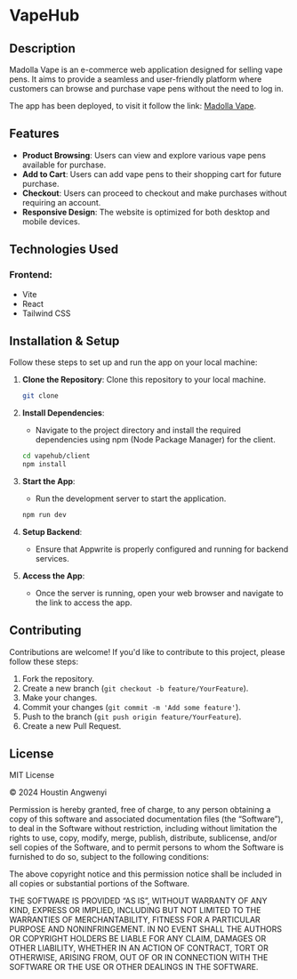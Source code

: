 # VapeHub

## Description
Madolla Vape is an e-commerce web application designed for selling vape pens. It aims to provide a seamless and user-friendly platform where customers can browse and purchase vape pens without the need to log in.

The app has been deployed, to visit it follow the link: [Madolla Vape](https://maddolla-vape.onrender.com/).

## Features
- **Product Browsing**: Users can view and explore various vape pens available for purchase.
- **Add to Cart**: Users can add vape pens to their shopping cart for future purchase.
- **Checkout**: Users can proceed to checkout and make purchases without requiring an account.
- **Responsive Design**: The website is optimized for both desktop and mobile devices.

## Technologies Used
### Frontend:
- Vite
- React
- Tailwind CSS

<!-- ### Backend:
- Appwrite -->

## Installation & Setup
Follow these steps to set up and run the app on your local machine:

1. **Clone the Repository**: Clone this repository to your local machine.
    ```bash
    git clone
    ```

2. **Install Dependencies**:
    - Navigate to the project directory and install the required dependencies using npm (Node Package Manager) for the client.
    ```bash
    cd vapehub/client
    npm install
    ```

3. **Start the App**:
    - Run the development server to start the application.
    ```bash
    npm run dev
    ```

4. **Setup Backend**:
    - Ensure that Appwrite is properly configured and running for backend services.

5. **Access the App**:
    - Once the server is running, open your web browser and navigate to the link to access the app.

## Contributing
Contributions are welcome! If you'd like to contribute to this project, please follow these steps:

1. Fork the repository.
2. Create a new branch (`git checkout -b feature/YourFeature`).
3. Make your changes.
4. Commit your changes (`git commit -m 'Add some feature'`).
5. Push to the branch (`git push origin feature/YourFeature`).
6. Create a new Pull Request.

## License

MIT License

© 2024 Houstin Angwenyi

Permission is hereby granted, free of charge, to any person obtaining a copy of this software and associated documentation files (the “Software”), to deal in the Software without restriction, including without limitation the rights to use, copy, modify, merge, publish, distribute, sublicense, and/or sell copies of the Software, and to permit persons to whom the Software is furnished to do so, subject to the following conditions:

The above copyright notice and this permission notice shall be included in all copies or substantial portions of the Software.

THE SOFTWARE IS PROVIDED “AS IS”, WITHOUT WARRANTY OF ANY KIND, EXPRESS OR IMPLIED, INCLUDING BUT NOT LIMITED TO THE WARRANTIES OF MERCHANTABILITY, FITNESS FOR A PARTICULAR PURPOSE AND NONINFRINGEMENT. IN NO EVENT SHALL THE AUTHORS OR COPYRIGHT HOLDERS BE LIABLE FOR ANY CLAIM, DAMAGES OR OTHER LIABILITY, WHETHER IN AN ACTION OF CONTRACT, TORT OR OTHERWISE, ARISING FROM, OUT OF OR IN CONNECTION WITH THE SOFTWARE OR THE USE OR OTHER DEALINGS IN THE SOFTWARE.
